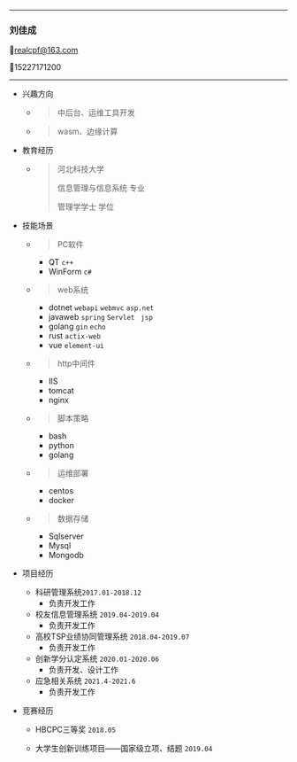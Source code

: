 
---

### 刘佳成  

:e-mail:realcpf@163.com                                       

:mobile_phone_off:15227171200

---

+ 兴趣方向

  + > 中后台、运维工具开发

  + > wasm、边缘计算

+ 教育经历

  + >  河北科技大学  
    >
    >  信息管理与信息系统 专业
    >
    >  管理学学士 学位

+ 技能场景

  + > PC软件

    + QT `c++`
    + WinForm `c#`

  + > web系统

    + dotnet `webapi` `webmvc` `asp.net`
    + javaweb `spring` `Servlet ` `jsp`
    + golang `gin` `echo`
    + rust `actix-web`
    + vue `element-ui`

  + > http中间件

    + IIS
    + tomcat
    + nginx

  + > 脚本策略

    + bash
    + python
    + golang

    

  + > 运维部署

    + centos
    + docker
    
  + > 数据存储

    + Sqlserver
    + Mysql
    + Mongodb

+ 项目经历

  + 科研管理系统`2017.01-2018.12`
    + 负责开发工作
  + 校友信息管理系统 `2019.04-2019.04`
    + 负责开发工作
  + 高校TSP业绩协同管理系统  `2018.04-2019.07 `
    + 负责开发工作
  + 创新学分认定系统 `2020.01-2020.06 `
    + 负责开发、设计工作
  + 应急相关系统 `2021.4-2021.6`
    + 负责开发工作

+ 竞赛经历

  + HBCPC三等奖 `2018.05`

  + 大学生创新训练项目——国家级立项、结题 `2019.04`